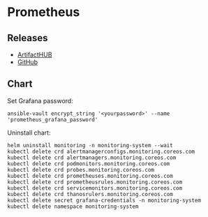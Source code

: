 # Prometheus

## Releases

- [ArtifactHUB](https://artifacthub.io/packages/helm/prometheus-community/kube-prometheus-stack)
- [GitHub](https://github.com/prometheus-community/helm-charts/releases)

## Chart

Set Grafana password:

```shell
ansible-vault encrypt_string '<yourpassword>' --name 'prometheus_grafana_password'
```

Uninstall chart:

```shell
helm uninstall monitoring -n monitoring-system --wait
kubectl delete crd alertmanagerconfigs.monitoring.coreos.com
kubectl delete crd alertmanagers.monitoring.coreos.com
kubectl delete crd podmonitors.monitoring.coreos.com
kubectl delete crd probes.monitoring.coreos.com
kubectl delete crd prometheuses.monitoring.coreos.com
kubectl delete crd prometheusrules.monitoring.coreos.com
kubectl delete crd servicemonitors.monitoring.coreos.com
kubectl delete crd thanosrulers.monitoring.coreos.com
kubectl delete secret grafana-credentials -n monitoring-system
kubectl delete namespace monitoring-system
```

